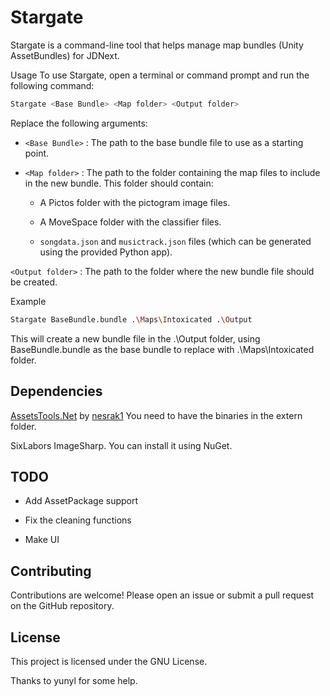 # Stargate
Stargate is a command-line tool that helps manage map bundles (Unity AssetBundles) for JDNext.

Usage
To use Stargate, open a terminal or command prompt and run the following command:
```bash
Stargate <Base Bundle> <Map folder> <Output folder>
```
Replace the following arguments:

- `<Base Bundle>`
: The path to the base bundle file to use as a starting point.

- `<Map folder>`
: The path to the folder containing the map files to include in the new bundle. This folder should contain:

    - A Pictos
    folder with the pictogram image files.

    - A MoveSpace
    folder with the classifier files.

    - `songdata.json` and `musictrack.json`
    files (which can be generated using the provided Python app).

`<Output folder>`
: The path to the folder where the new bundle file should be created.

Example
```bash
Stargate BaseBundle.bundle .\Maps\Intoxicated .\Output
```
This will create a new bundle file in the 
.\Output
 folder, using 
BaseBundle.bundle
 as the base bundle to replace with
.\Maps\Intoxicated
 folder.

## Dependencies
[AssetsTools.Net](https://github.com/nesrak1/AssetsTools.NET) by [nesrak1](https://github.com/nesrak1)
You need to have the binaries in the extern folder.

SixLabors ImageSharp. You can install it using NuGet.

## TODO
- Add AssetPackage support

- Fix the cleaning functions

- Make UI

## Contributing
Contributions are welcome! Please open an issue or submit a pull request on the GitHub repository.

## License
This project is licensed under the GNU License.

Thanks to yunyl for some help.
